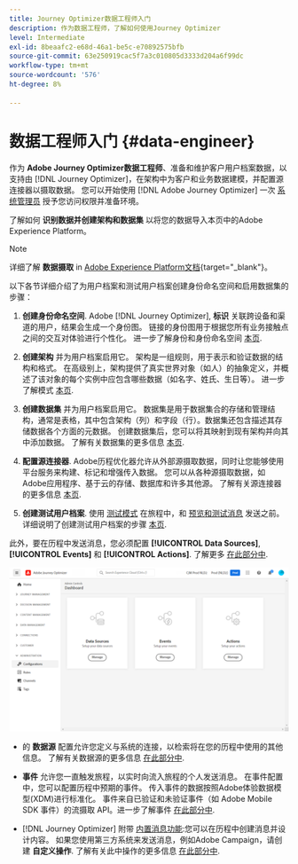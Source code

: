 ```yaml
---
title: Journey Optimizer数据工程师入门
description: 作为数据工程师，了解如何使用Journey Optimizer
level: Intermediate
exl-id: 8beaafc2-e68d-46a1-be5c-e70892575bfb
source-git-commit: 63e250919cac5f7a3c010805d3333d204a6f99dc
workflow-type: tm+mt
source-wordcount: '576'
ht-degree: 8%

---
```


# 数据工程师入门 {#data-engineer}

作为 **Adobe Journey Optimizer数据工程师**、准备和维护客户用户档案数据，以支持由 [!DNL Journey Optimizer]，在架构中为客户和业务数据建模，并配置源连接器以摄取数据。 您可以开始使用 [!DNL Adobe Journey Optimizer] 一次 [系统管理员](administrator.md) 授予您访问权限并准备环境。


了解如何 **识别数据并创建架构和数据集** 以将您的数据导入本页中的Adobe Experience Platform。

>[!NOTE]
>
>详细了解 **数据摄取** in [Adobe Experience Platform文档](https://experienceleague.adobe.com/docs/experience-platform/ingestion/home.html?lang=zh-Hans){target=&quot;_blank&quot;}。

以下各节详细介绍了为用户档案和测试用户档案创建身份命名空间和启用数据集的步骤：

1. **创建身份命名空间**. Adobe [!DNL Journey Optimizer], **标识** 关联跨设备和渠道的用户，结果会生成一个身份图。 链接的身份图用于根据您所有业务接触点之间的交互对体验进行个性化。  进一步了解身份和身份命名空间 [本页](../../segment/get-started-identity.md).

1. **创建架构** 并为用户档案启用它。 架构是一组规则，用于表示和验证数据的结构和格式。 在高级别上，架构提供了真实世界对象（如人）的抽象定义，并概述了该对象的每个实例中应包含哪些数据（如名字、姓氏、生日等）。  进一步了解模式 [本页](../get-started-schemas.md).

1. **创建数据集** 并为用户档案启用它。 数据集是用于数据集合的存储和管理结构，通常是表格，其中包含架构（列）和字段（行）。数据集还包含描述其存储数据各个方面的元数据。 创建数据集后，您可以将其映射到现有架构并向其中添加数据。 了解有关数据集的更多信息 [本页](../get-started-datasets.md).

1. **配置源连接器**. Adobe历程优化器允许从外部源摄取数据，同时让您能够使用平台服务来构建、标记和增强传入数据。 您可以从各种源摄取数据，如Adobe应用程序、基于云的存储、数据库和许多其他源。 了解有关源连接器的更多信息 [本页](../get-started-sources.md).

1. **创建测试用户档案**. 使用 [测试模式](../../building-journeys/testing-the-journey.md) 在旅程中，和 [预览和测试消息](../../design/preview.md) 发送之前。 详细说明了创建测试用户档案的步骤 [本页](../../segment/creating-test-profiles.md).


此外，要在历程中发送消息，您必须配置 **[!UICONTROL Data Sources]**, **[!UICONTROL Events]** 和 **[!UICONTROL Actions]**. 了解更多 [在此部分中](../../configuration/about-data-sources-events-actions.md).

![](../assets/admin-menu.png)

* 的 **数据源** 配置允许您定义与系统的连接，以检索将在您的历程中使用的其他信息。 了解有关数据源的更多信息 [在此部分中](../../datasource/about-data-sources.md).

* **事件** 允许您一直触发旅程，以实时向流入旅程的个人发送消息。 在事件配置中，您可以配置历程中预期的事件。 传入事件的数据按照Adobe体验数据模型(XDM)进行标准化。 事件来自已验证和未验证事件（如 Adobe Mobile SDK 事件）的流摄取 API。进一步了解事件 [在此部分中](../../event/about-events.md).

* [!DNL Journey Optimizer] 附带 [内置消息功能](../../messages/get-started-content.md):您可以在历程中创建消息并设计内容。 如果您使用第三方系统来发送消息，例如Adobe Campaign，请创建 **自定义操作**. 了解有关此中操作的更多信息 [在此部分中](../../action/action.md).
